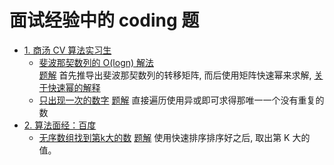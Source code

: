 # 面试经验中的 coding 题

* [1. 商汤 CV 算法实习生](https://www.nowcoder.com/discuss/434622?type=2&channel=-2&source_id=discuss_terminal_discuss_hot)
    * [斐波那契数列的 O(logn) 解法](https://leetcode-cn.com/problems/fei-bo-na-qi-shu-lie-lcof/)  
    [题解](1/fibonacci.cxx) 首先推导出斐波那契数列的转移矩阵, 而后使用矩阵快速幂来求解, [关于快速幂的解释](https://oi-wiki.org/math/quick-pow/)
    * [只出现一次的数字](https://leetcode-cn.com/problems/single-number/)
    [题解](1/single_number.cxx) 直接遍历使用异或即可求得那唯一一个没有重复的数
* [2. 算法面经：百度](https://www.nowcoder.com/discuss/350817)
    * [无序数组找到第k大的数](https://leetcode-cn.com/problems/kth-largest-element-in-an-array/)
    [题解](2/quiksort.cxx) 使用快速排序排序好之后, 取出第 K 大的值。